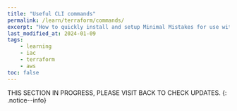 ```yaml
---
title: "Useful CLI commands"
permalink: /learn/terraform/commands/
excerpt: "How to quickly install and setup Minimal Mistakes for use with GitHub Pages."
last_modified_at: 2024-01-09
tags:
    - learning
    - iac
    - terraform
    - aws
toc: false
---
```


THIS SECTION IN PROGRESS, PLEASE VISIT BACK TO CHECK UPDATES.
{: .notice--info}